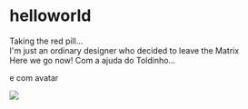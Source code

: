# helloworld
Taking the red pill... <br />
I'm just an ordinary designer who decided to leave the Matrix <br />
Here we go now!
Com a ajuda do Toldinho…

e com avatar

<img src="https://avatars1.githubusercontent.com/u/6819071?v=3&s=460">